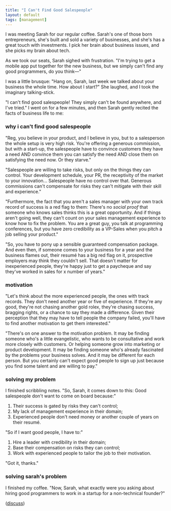 ```yaml
---
title: "I Can't Find Good Salespeople"
layout: default
tags: [management]
---
```


I was meeting Sarah for our regular coffee. Sarah's one of those born entrepreneurs, she's built and sold a variety of businesses, and she's has a great touch with investments. I pick her brain about business issues, and she picks my brain about tech.

As we took our seats, Sarah sighed with frustration. "I'm trying to get a mobile app put together for the new business, but we simply can't find any good programmers, do you think—"

I was a little brusque: "Hang on, Sarah, last week we talked about your business the whole time. How about I start?" She laughed, and I took the imaginary talking-stick.

"I can't find good salespeople! They simply can't be found anywhere, and I've tried." I went on for a few minutes, and then Sarah gently recited the facts of business life to me:

### why i can't find good salespeople

"Reg, you believe in your product, and I believe in you, but to a salesperson the whole setup is very high risk. You're offering a generous commission, but with a start-up, the salespeople have to convince customers they have a need AND convince them you can satisfy the need AND close them on satisfying the need now. Or they starve."

"Salespeople are willing to take risks, but only on the things they can control. Your development schedule, your PR, the receptivity of the market to your innovation... Salespeople have no control over that. Generous commissions can't compensate for risks they can't mitigate with their skill and experience."

"Furthermore, the fact that you aren't a sales manager with your own track record of success is a red flag to them: There's no *social proof* that someone who knows sales thinks this is a great opportunity. And if things aren't going well, they can't count on your sales management experience to know how to fix the problem. You are a great guy, you talk at programming conferences, but you have zero credibility as a VP-Sales when you pitch a job selling your product."

"So, you have to pony up a sensible guaranteed compensation package. And even then, if someone comes to your business for a year and the business flames out, their resumé has a big red flag on it, prospective employers may think they couldn't sell. That doesn't matter for inexperienced people, they're happy just to get a paycheque and say they've worked in sales for x number of years."

### motivation

"Let's think about the more experienced people, the ones with track records. They don't need another year or five of experience. If they're any good, they're not chasing another gold rolex, they're chasing success, bragging rights, or a chance to say they made a difference. Given their perception that they may have to tell people the company failed, you'll have to find another motivation to get them interested."

"There's on one answer to the motivation problem. It may be finding someone who's a little evangelistic, who wants to be consultative and work more closely with customers. Or helping someone grow into marketing or product development. It may be finding someone who's already fascinated by the problems your business solves. And it may be different for each person. But you certainly can't expect good people to sign up just because you find some talent and are willing to pay."

### solving my problem

I finished scribbling notes. "So, Sarah, it comes down to this: Good salespeople don't want to come on board because:"

1. Their success is gated by risks they can't control;
2. My lack of management experience in their domain;
3. Experienced people don't need money or another couple of years on their resumé.

"So if I want good people, I have to:"

1. Hire a leader with credibility in their domain;
2. Base their compensation on risks they can control;
3. Work with experienced people to tailor the job to their motivation.

"Got it, thanks."

### solving sarah's problem

I finished my coffee. "Now, Sarah, what exactly were you asking about hiring good programmers to work in a startup for a non-technical founder?"

([discuss][1])

[1]: https://news.ycombinator.com/item?id=8134984